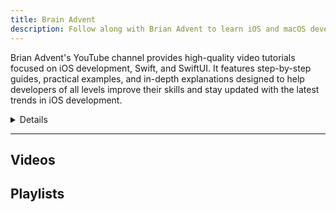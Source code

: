 ```yaml
---
title: Brain Advent
description: Follow along with Brian Advent to learn iOS and macOS development through practical examples and tutorials.
---
```


Brian Advent's YouTube channel provides high-quality video tutorials focused on iOS development, Swift, and SwiftUI. It features step-by-step guides, practical examples, and in-depth explanations designed to help developers of all levels improve their skills and stay updated with the latest trends in iOS development.

<details>

**URL:** https://www.youtube.com/@BrianAdvent

**Authors:** `Brian Advent`

**Complexity Levels:**
   - **Beginner:** 35%
   - **Intermediate:** 40%
   - **Advanced:** 25%

**Frequency of Posting:** Weekly

**Types of Content:**
   - **Tutorials:** 70% (Step-by-step video guides)
   - **Live Streams:** 20% (Interactive coding sessions)
   - **News and Updates:** 10% (Latest trends and updates in iOS development)

**Additional Features:**
   - **Playlists:** Curated playlists for structured learning.
   - **Community Tab:** Engagement with viewers and updates.

</details>

<LinkCard title="Visit Brian Advent on YouTube" href="https://www.youtube.com/@BrianAdvent" />

---

## Videos 

## Playlists
